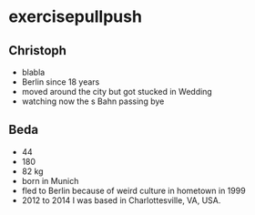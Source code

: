 # exercisepullpush

## Christoph
- blabla
- Berlin since 18 years
- moved around the city but got stucked in Wedding
- watching now the s Bahn passing bye

## Beda

- 44
- 180
- 82 kg
- born in Munich
- fled to Berlin because of weird culture in hometown in 1999
- 2012 to 2014 I was based in Charlottesville, VA, USA.


